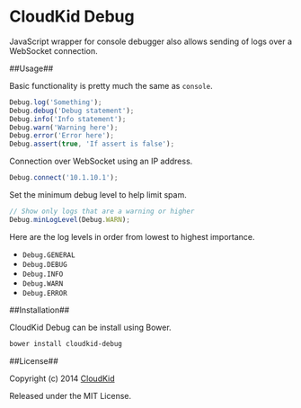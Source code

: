 CloudKid Debug
==============

JavaScript wrapper for console debugger also allows sending of logs over a WebSocket connection.

##Usage##

Basic functionality is pretty much the same as `console`.

```js
Debug.log('Something');
Debug.debug('Debug statement');
Debug.info('Info statement');
Debug.warn('Warning here');
Debug.error('Error here');
Debug.assert(true, 'If assert is false');
```

Connection over WebSocket using an IP address.

```js
Debug.connect('10.1.10.1');
```

Set the minimum debug level to help limit spam.

```js
// Show only logs that are a warning or higher
Debug.minLogLevel(Debug.WARN);
```

Here are the log levels in order from lowest to highest importance.

- `Debug.GENERAL`
- `Debug.DEBUG`
- `Debug.INFO`
- `Debug.WARN`
- `Debug.ERROR`

##Installation##

CloudKid Debug can be install using Bower.

```bash
bower install cloudkid-debug
```

##License##

Copyright (c) 2014 [CloudKid](http://github.com/cloudkidstudio)

Released under the MIT License.
